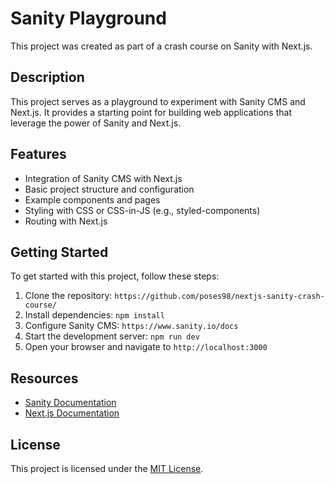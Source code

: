 # Sanity Playground

This project was created as part of a crash course on Sanity with Next.js.

## Description

This project serves as a playground to experiment with Sanity CMS and Next.js. It provides a starting point for building web applications that leverage the power of Sanity and Next.js.

## Features

- Integration of Sanity CMS with Next.js
- Basic project structure and configuration
- Example components and pages
- Styling with CSS or CSS-in-JS (e.g., styled-components)
- Routing with Next.js

## Getting Started

To get started with this project, follow these steps:

1. Clone the repository: `https://github.com/poses98/nextjs-sanity-crash-course/`
2. Install dependencies: `npm install`
3. Configure Sanity CMS: `https://www.sanity.io/docs`
4. Start the development server: `npm run dev`
5. Open your browser and navigate to `http://localhost:3000`

## Resources

- [Sanity Documentation](https://www.sanity.io/docs)
- [Next.js Documentation](https://nextjs.org/docs)

## License

This project is licensed under the [MIT License](LICENSE).
